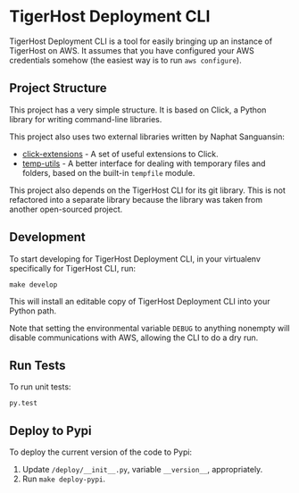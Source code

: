 # TigerHost Deployment CLI

TigerHost Deployment CLI is a tool for easily bringing up an instance of TigerHost on AWS. It assumes that you have configured your AWS credentials somehow (the easiest way is to run `aws configure`).

## Project Structure
This project has a very simple structure. It is based on Click, a Python library for writing command-line libraries.

This project also uses two external libraries written by Naphat Sanguansin:

- [click-extensions](https://github.com/naphatkrit/click-extensions) - A set of useful extensions to Click.
- [temp-utils](https://github.com/naphatkrit/temp-utils) - A better interface for dealing with temporary files and folders, based on the built-in `tempfile` module.

This project also depends on the TigerHost CLI for its git library. This is not refactored into a separate library because the library was taken from another open-sourced project.

## Development
To start developing for TigerHost Deployment CLI, in your virtualenv specifically for TigerHost CLI, run:

```
make develop
```
This will install an editable copy of TigerHost Deployment CLI into your Python path.

Note that setting the environmental variable `DEBUG` to anything nonempty will disable communications with AWS, allowing the CLI to do a dry run.

## Run Tests
To run unit tests:

```
py.test
```

## Deploy to Pypi
To deploy the current version of the code to Pypi:

1. Update `/deploy/__init__.py`, variable `__version__`, appropriately.
2. Run `make deploy-pypi`.
